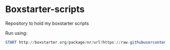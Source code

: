 # Boxstarter-scripts
Repository to hold my boxstarter scripts

Run using:

```ps1
START http://boxstarter.org/package/nr/url?https://raw.githubusercontent.com/Gaweph/Boxstarter-scripts/master/Developer-Machine.ps1
```
